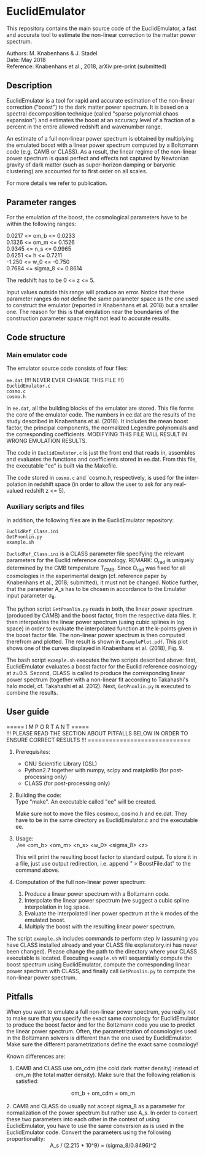 # EuclidEmulator
This repository contains the main source code of the EuclidEmulator, a fast and accurate tool to estimate the non-linear correction to the matter power spectrum.

Authors:   M. Knabenhans & J. Stadel<br/>
Date:      May 2018<br/>
Reference: Knabenhans et al., 2018, arXiv pre-print (submitted)<br/>

## Description
EuclidEmulator is a tool for rapid and accurate estimation of the
non-linear correction ("boost") to the dark matter power spectrum.
It is based on a spectral decomposition technique (called "sparse
polynomial chaos expansion") and estimates the boost at an accuracy
level of a fraction of a percent in the entire allowed redshift and
wavenumber range.

An estimate of a full non-linear power spectrum is obtained by
multiplying the emulated boost with a linear power spectrum computed
by a Boltzmann code (e.g. CAMB or CLASS). As a result, the linear
regime of the non-linear power spectrum is quasi perfect and effects
not captured by Newtonian gravity of dark matter (such as super-horizon
damping or baryonic clustering) are accounted for to first order on
all scales.

For more details we refer to publication.

## Parameter ranges
For the emulation of the boost, the cosmological parameters have to be
within the following ranges:

0.0217 <= om_b    <= 0.0233<br/>
0.1326 <= om_m    <= 0.1526<br/>
0.9345 <= n_s     <= 0.9965<br/>
0.6251 <= h       <= 0.7211<br/>
-1.250 <= w_0     <= -0.750<br/>
0.7684 <= sigma_8 <= 0.8614<br/>

The redshift has to be 0 <= z <= 5.

Input values outside this range will produce an error. Notice that these parameter ranges do *not* define the same parameter space as the one used to construct the emulator (reported in Knabenhans et al. 2018) but a smaller one. The reason for this is that emulation near the boundaries of the construction parameter space might not lead to accurate results.

## Code structure
### Main emulator code
The emulator source code consists of four files:

`ee.dat` (!!! NEVER EVER CHANGE THIS FILE !!!)<br/>
`EuclidEmulator.c`<br/>
`cosmo.c`<br/>
`cosmo.h`<br/>

In `ee.dat`, all the building blocks of the emulator are stored. This file
forms the core of the emulator code. The numbers in ee.dat are the results
of the study described in Knabenhans et al. (2018). It includes the mean
boost factor, the principal components, the normalized Legendre polynomials
and the corresponding coefficients. MODIFYING THIS FILE WILL RESULT IN WRONG
EMULATION RESULTS.

The code in `EuclidEmulator.c` is just the front end that reads in, assembles and evaluates
the functions and coefficients stored in ee.dat. From this file, the executable
"ee" is built via the Makefile.

The code stored in `cosmo.c` and `cosmo.h, respectively, is used for the inter-
polation in redshift space (in order to allow the user to ask for any real-
valued redshift z <= 5).

### Auxiliary scripts and files
In addition, the following files are in the EuclidEmulator repository:

`EuclidRef_Class.ini`<br/>
`GetPnonlin.py`<br/>
`example.sh`<br/>

`EuclidRef_Class.ini` is a CLASS parameter file specifying the relevant parameters for the Euclid reference cosmology. REMARK: &#937;<sub>rad</sub> is uniquely determined by the CMB temperature T<sub>CMB</sub>. Since &#937;<sub>rad</sub> was fixed for all cosmologies in the experimental design (cf. reference paper by Knabenhans et al., 2018; submitted), it must not be changed. Notice further, that the parameter A_s has to be chosen in accordance to the Emulator input parameter &#963;<sub>8</sub>. 

The python script `GetPnonlin.py` reads in both, the linear power spectrum (produced by CAMB) and the boost factor, from the respective data files. It then interpolates the linear power spectrum (using cubic splines in log space) in order to evaluate the interpolated function at the k-points given in the boost factor file. The non-linear power spectrum is then computed therefrom and plotted. The result is shown in `ExamplePlot.pdf`. This plot shows one of the curves displayed in Knabenhans et al. (2018), Fig. 9.

The bash script `example.sh` executes the two scripts described above: first, EuclidEmulator evaluates a boost factor for the Euclid reference cosmology at z=0.5. Second, CLASS is called to produce the corresponding linear power spectrum (together with a non-linear fit according to Takahashi's halo model, cf. Takahashi et al. 2012). Next, `GetPnonlin.py` is executed to combine the results.

## User guide

===== I M P O R T A N T =====<br/>
!!! PLEASE READ THE SECTION ABOUT PITFALLS BELOW IN ORDER TO ENSURE CORRECT RESULTS !!!
=============================<br/>

1. Prerequisites:<br/>
   * GNU Scientific Library (GSL)
   * Python2.7 together with numpy, scipy and matplotlib (for post-processing only)
   * CLASS (for post-processing only)
   
2. Building the code:<br/>
   Type "make". An executable called "ee" will be created.

   Make sure not to move the files cosmo.c, cosmo.h and ee.dat.
   They have to be in the same directory as EuclidEmulator.c and
   the executable ee.

3. Usage:<br/>
   ./ee <om_b> <om_m> <n_s> <h> <w_0> <sigma_8> \<z\>

   This will print the resulting boost factor to standard output. To store
   it in a file, just use output redirection, i.e. append " > BoostFile.dat"
   to the command above.

4. Computation of the full non-linear power spectrum:<br/>
   1. Produce a linear power spectrum with a Boltzmann code.
   2. Interpolate the linear power spectrum (we suggest a cubic spline interpolation in log space.
   3. Evaluate the interpolated liner power spectrum at the k modes of the emulated boost.
   4. Multiply the boost with the resulting linear power spectrum.

The script `example.sh` includes commands to perform step iv (assuming you have CLASS installed already and your CLASS file explanatory.ini has never been changed). Please change the path to the directory where your CLASS executable is located. Executing `example.sh` will sequentially compute the boost spectrum using EuclidEmulator, compute the corresponding linear power spectrum with CLASS, and finally call `GetPnonlin.py` to compute the non-linear power spectrum.

## Pitfalls

When you want to emulate a full non-linear power spectrum, you really not to make sure that you specify the exact same cosmology for EuclidEmulator to produce the boost factor and for the Boltzmann code you use to predict the linear power spectrum. Often, the parametrization of cosmologies used in the Boltzmann solvers is different than the one used by EuclidEmulator. Make sure the different parametrizations define the exact same cosmology!

Known differences are:<br/>
1. CAMB and CLASS use om_cdm (the cold dark matter density) instead of om_m (the total matter density). Make sure that the following relation is satisfied: 
<div align="center">om_b + om_cdm = om_m </div>
<br/>
2. CAMB and CLASS do usually not accept sigma_8 as a parameter for normalization of the power spectrum but rather use A_s. In order to convert these two parameters into each other in the context of using EuclidEmulator, you have to use the same conversion as is used in the EuclidEmulator code. Convert the parameters using the following proportionality:
<div align="center"> A_s / (2.215 * 10^9) = (sigma_8/0.8496)^2 </div>
